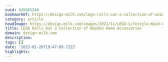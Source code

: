 ```yaml
---
uuid: 645601248
bookmarkOf: https://design-milk.com/lego-rolls-out-a-collection-of-wooden-home-accessories/?utm_source=dlvr.it
category: article
headImage: https://design-milk.com/images/2021/11/LEGO-Lifestyle-Wood-Collection-2021-Featured-Image.jpg
title: LEGO Rolls Out a Collection of Wooden Home Accessories
domain: design-milk.com
description:
tags: []
date: '2023-01-26T19:47:09.722Z'
highlights:
---
```




